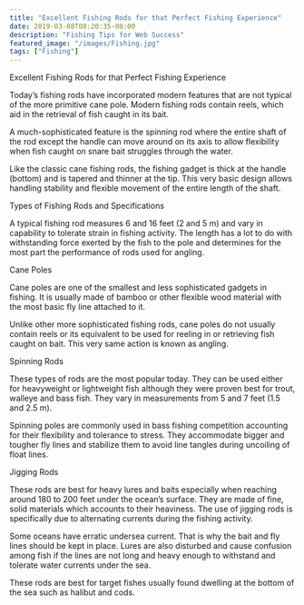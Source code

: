 ```yaml
---
title: "Excellent Fishing Rods for that Perfect Fishing Experience"
date: 2019-03-08T08:20:35-08:00
description: "Fishing Tips for Web Success"
featured_image: "/images/Fishing.jpg"
tags: ["Fishing"]
---
```


Excellent Fishing Rods for that Perfect Fishing Experience

Today’s fishing rods have incorporated modern features that are not typical of the more primitive cane pole. Modern fishing rods contain reels, which aid in the retrieval of fish caught in its bait.

A much-sophisticated feature is the spinning rod where the entire shaft of the rod except the handle can move around on its axis to allow flexibility when fish caught on snare bait struggles through the water. 

Like the classic cane fishing rods, the fishing gadget is thick at the handle (bottom) and is tapered and thinner at the tip. This very basic design allows handling stability and flexible movement of the entire length of the shaft. 

Types of Fishing Rods and Specifications

A typical fishing rod measures 6 and 16 feet (2 and 5 m) and vary in capability to tolerate strain in fishing activity. The length has a lot to do with withstanding force exerted by the fish to the pole and determines for the most part the performance of rods used for angling. 

Cane Poles 

Cane poles are one of the smallest and less sophisticated gadgets in fishing. It is usually made of bamboo or other flexible wood material with the most basic fly line attached to it. 

Unlike other more sophisticated fishing rods, cane poles do not usually contain reels or its equivalent to be used for reeling in or retrieving fish caught on bait. This very same action is known as angling. 

Spinning Rods

These types of rods are the most popular today. They can be used either for heavyweight or lightweight fish although they were proven best for trout, walleye and bass fish. They vary in measurements from 5 and 7 feet (1.5 and 2.5 m). 

Spinning poles are commonly used in bass fishing competition accounting for their flexibility and tolerance to stress. They accommodate bigger and tougher fly lines and stabilize them to avoid line tangles during uncoiling of float lines.  

Jigging Rods

These rods are best for heavy lures and baits especially when reaching around 180 to 200 feet under the ocean’s surface. They are made of fine, solid materials which accounts to their heaviness. The use of jigging rods is specifically due to alternating currents during the fishing activity. 

Some oceans have erratic undersea current.  That is why the bait and fly lines should be kept in place. Lures are also disturbed and cause confusion among fish if the lines are not long and heavy enough to withstand and tolerate water currents under the sea. 

These rods are best for target fishes usually found dwelling at the bottom of the sea such as halibut and cods. 

